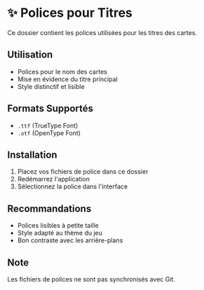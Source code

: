 # ✨ Polices pour Titres

Ce dossier contient les polices utilisées pour les titres des cartes.

## Utilisation

- Polices pour le nom des cartes
- Mise en évidence du titre principal
- Style distinctif et lisible

## Formats Supportés

- `.ttf` (TrueType Font)
- `.otf` (OpenType Font)

## Installation

1. Placez vos fichiers de police dans ce dossier
2. Redémarrez l'application
3. Sélectionnez la police dans l'interface

## Recommandations

- Polices lisibles à petite taille
- Style adapté au thème du jeu
- Bon contraste avec les arrière-plans

## Note

Les fichiers de polices ne sont pas synchronisés avec Git.
